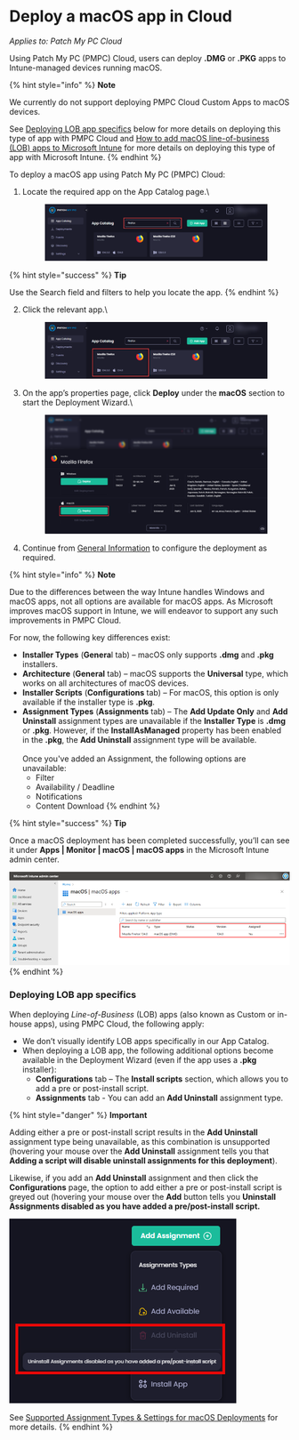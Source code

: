 # Deploy a macOS app in Cloud

_Applies to: Patch My PC Cloud_

Using Patch My PC (PMPC) Cloud, users can deploy **.DMG** or **.PKG** apps to Intune-managed devices running macOS.

{% hint style="info" %}
**Note**

We currently do not support deploying PMPC Cloud Custom Apps to macOS devices.

See [Deploying LOB app specifics](deploy-a-macos-app-in-cloud.md#deploying-lob-app-specifics) below for more details on deploying this type of app with PMPC Cloud and [How to add macOS line-of-business (LOB) apps to Microsoft Intune](https://learn.microsoft.com/en-us/mem/intune/apps/lob-apps-macos) for more details on deploying this type of app with Microsoft Intune.
{% endhint %}

To deploy a macOS app using Patch My PC (PMPC) Cloud:

1.  Locate the required app on the App Catalog page.\


    <figure><img src="../../_images/gitbook/image%20%282285%29.png" alt="Locating the app to be deployed"><figcaption></figcaption></figure>

{% hint style="success" %}
**Tip**

Use the Search field and filters to help you locate the app.
{% endhint %}

2.  Click the relevant app.\


    <figure><img src="../../_images/gitbook/image%20%282286%29.png" alt="Clicking the relevant app"><figcaption></figcaption></figure>


3.  On the app’s properties page, click **Deploy** under the **macOS** section to start the Deployment Wizard.\


    <figure><img src="../../_images/gitbook/image%20%28291%29.png" alt="Clicking “Deploy” under the “macOS” section"><figcaption></figcaption></figure>
4. Continue from [General Information](../cloud-deployments/deploying-an-app-using-cloud/cloud-general-information-deployment-tab.md) to configure the deployment as required.

{% hint style="info" %}
**Note**

Due to the differences between the way Intune handles Windows and macOS apps, not all options are available for macOS apps. As Microsoft improves macOS support in Intune, we will endeavor to support any such improvements in PMPC Cloud.

For now, the following key differences exist:

* **Installer Types** (**Genera**l tab) – macOS only supports **.dmg** and **.pkg** installers.
* **Architecture** (**General** tab) – macOS supports the **Universal** type, which works on all architectures of macOS devices.
* **Installer Scripts** (**Configurations** tab) – For macOS, this option is only available if the installer type is **.pkg**.
* **Assignment Types** (**Assignments** tab) –  The **Add Update Only** and **Add Uninstall** assignment types are unavailable if the **Installer Type** is **.dmg** or **.pkg**. However, if the **InstallAsManaged** property has been enabled in the **.pkg**, the **Add Uninstall** assignment type will be available.\
  \
  Once you've added an Assignment, the following options are unavailable:
  * Filter
  * Availability / Deadline
  *
    Notifications
  *
    Content Download
{% endhint %}

{% hint style="success" %}
**Tip**

Once a macOS deployment has been completed successfully, you’ll can see it under **Apps | Monitor | macOS | macOS apps** in the Microsoft Intune admin center.

![Successful deployment visible in the Microsoft Intune admin center](<../../_images/gitbook/image%20%282289).png>)
{% endhint %}

### Deploying LOB app specifics

When deploying _Line-of-Business_ (LOB) apps (also known as Custom or in-house apps), using PMPC Cloud, the following apply:

* We don’t visually identify LOB apps specifically in our App Catalog.
* When deploying a LOB app, the following additional options become available in the Deployment Wizard (even if the app uses a **.pkg** installer):
  * **Configurations** tab – The **Install scripts** section, which allows you to add a pre or post-install script.
  * **Assignments** tab - You can add an **Add Uninstall** assignment type.

{% hint style="danger" %}
**Important**

Adding either a pre or post-install script results in the **Add Uninstall** assignment type being unavailable, as this combination is unsupported (hovering your mouse over the **Add Uninstall** assignment tells you that **Adding a script will disable uninstall assignments for this deployment**).

Likewise, if you add an **Add Uninstall** assignment and then click the **Configurations** page, the option to add either a pre or post-install script is greyed out (hovering your mouse over the **Add** button tells you **Uninstall Assignments disabled as you have added a pre/post-install script.**

!["Uninstall Assignments disabled as you have added a pre/post-install script."](<../../_images/gitbook/image%20%282395).png>)

See [Supported Assignment Types & Settings for macOS Deployments](supported-assignment-types-and-settings-for-cloud-macos-deployments.md) for more details.
{% endhint %}

